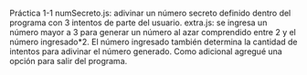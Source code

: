 Práctica 1-1
numSecreto.js: adivinar un número secreto definido dentro del programa con 3 intentos de parte del usuario.
extra.js: se ingresa un número mayor a 3 para generar un número al azar comprendido entre 2 y el número ingresado*2. El número ingresado también determina la cantidad de intentos para adivinar el número generado. Como adicional agregué una opción para salir del programa.